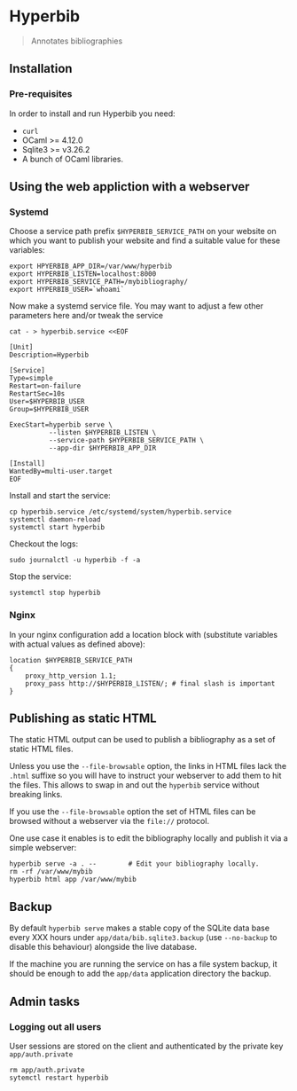 Hyperbib
========

> Annotates bibliographies

## Installation

### Pre-requisites

In order to install and run Hyperbib you need: 

* `curl`
* OCaml >= 4.12.0 
* Sqlite3 >= v3.26.2
* A bunch of OCaml libraries.

## Using the web appliction with a webserver 

### Systemd 

Choose a service path prefix `$HYPERBIB_SERVICE_PATH` on your website on 
which you  want to publish your website and find a suitable value for
these variables:

```
export HPYERBIB_APP_DIR=/var/www/hyperbib
export HYPERBIB_LISTEN=localhost:8000
export HYPERBIB_SERVICE_PATH=/mybibliography/ 
export HYPERBIB_USER=`whoami`
```

Now make a systemd service file. You may want to adjust a few 
other parameters here and/or tweak the service 

```
cat - > hyperbib.service <<EOF

[Unit]
Description=Hyperbib

[Service]
Type=simple
Restart=on-failure
RestartSec=10s
User=$HYPERBIB_USER
Group=$HYPERBIB_USER

ExecStart=hyperbib serve \
          --listen $HYPERBIB_LISTEN \
          --service-path $HYPERBIB_SERVICE_PATH \
          --app-dir $HYPERBIB_APP_DIR

[Install]
WantedBy=multi-user.target
EOF
```

Install and start the service: 

```
cp hyperbib.service /etc/systemd/system/hyperbib.service
systemctl daemon-reload
systemctl start hyperbib 
```

Checkout the logs: 

```
sudo journalctl -u hyperbib -f -a
```

Stop the service:

```
systemctl stop hyperbib
```

### Nginx

In your nginx configuration add a location block with (substitute variables 
with actual values as defined above):

```
location $HYPERBIB_SERVICE_PATH
{
    proxy_http_version 1.1;
    proxy_pass http://$HYPERBIB_LISTEN/; # final slash is important
}
```


## Publishing as static HTML

The static HTML output can be used to publish a bibliography as a set
of static HTML files. 

Unless you use the `--file-browsable` option, the links in HTML files
lack the `.html` suffixe so you will have to instruct your webserver
to add them to hit the files. This allows to swap in and out the
`hyperbib` service without breaking links.

If you use the `--file-browsable` option the set of HTML files can be
browsed without a webserver via the `file://` protocol.

One use case it enables is to edit the bibliography locally and
publish it via a simple webserver:

```
hyperbib serve -a . --        # Edit your bibliography locally.
rm -rf /var/www/mybib     
hyperbib html app /var/www/mybib 
```

## Backup

By default `hyperbib serve` makes a stable copy of the SQLite data
base every XXX hours under `app/data/bib.sqlite3.backup` (use
`--no-backup` to disable this behaviour) alongside the live 
database. 

If the machine you are running the service on has a file system
backup, it should be enough to add the `app/data` application
directory the backup.

## Admin tasks

### Logging out all users 

User sessions are stored on the client and authenticated 
by the private key `app/auth.private` 

```
rm app/auth.private
sytemctl restart hyperbib 
```




